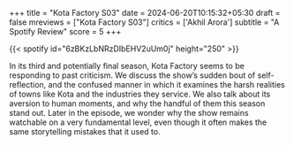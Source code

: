+++
title = "Kota Factory S03"
date = 2024-06-20T10:15:32+05:30
draft = false
mreviews = ["Kota Factory S03"]
critics = ['Akhil Arora']
subtitle = "A Spotify Review"
score = 5
+++

{{< spotify id="6zBKzLbNRzDIbEHV2uUm0j" height="250" >}}

In its third and potentially final season, Kota Factory seems to be responding to past criticism. We discuss the show’s sudden bout of self-reflection, and the confused manner in which it examines the harsh realities of towns like Kota and the industries they service. We also talk about its aversion to human moments, and why the handful of them this season stand out. Later in the episode, we wonder why the show remains watchable on a very fundamental level, even though it often makes the same storytelling mistakes that it used to.
